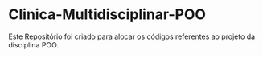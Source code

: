 # Clinica-Multidisciplinar-POO
Este Repositório foi criado para alocar os códigos referentes ao projeto da disciplina POO.

